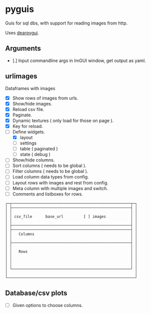 # pyguis

Guis for sql dbs, with support for reading images from http.

Uses [dearpygui](https://dearpygui.readthedocs.io/en/latest/).

## Arguments

- [.] Input commandline args in ImGUI window, get output as yaml.

## urlimages

Dataframes with images

- [x] Show rows of images from urls.
- [x] Show/hide images.
- [x] Reload csv file.
- [x] Paginate.
- [x] Dynamic textures ( only load for those on page ).
- [x] Key for reload.
- [ ] Define widgets.
    - [x] layout
    - [ ] settings
    - [ ] table ( paginated )
    - [ ] state ( debug )
- [ ] Show/hide columns.
- [ ] Sort columns ( needs to be global ).
- [ ] Filter columns ( needs to be global ).
- [ ] Load column data types from config.
- [ ] Layout rows with images and rest from config.
- [ ] Meta column with multiple images and switch.
- [ ] Comments and listboxes for rows.

```
┌─┬─────────────────────────────────────────────────────┬─┐
│ ├─────────────────────────────────────────────────────┤ │
│ │                                                     │ │
│ │ csv_file      base_url         [ ] images           │ │
│ │                                                     │ │
│ ├─────────────────────────────────────────────────────┤ │
│ ├─────────────────────────────────────────────────────┤ │
│ │   Columns                                           │ │
│ │                                                     │ │
│ ├─────────────────────────────────────────────────────┤ │
│ │                                                     │ │
│ │   Rows                                              │ │
│ │                                                     │ │
│ │                                                     │ │
│ │                                                     │ │
│ └─────────────────────────────────────────────────────┘ │
│                                                         │
└─────────────────────────────────────────────────────────┘

```

## Database/csv plots 

- [ ] Given options to choose columns.
